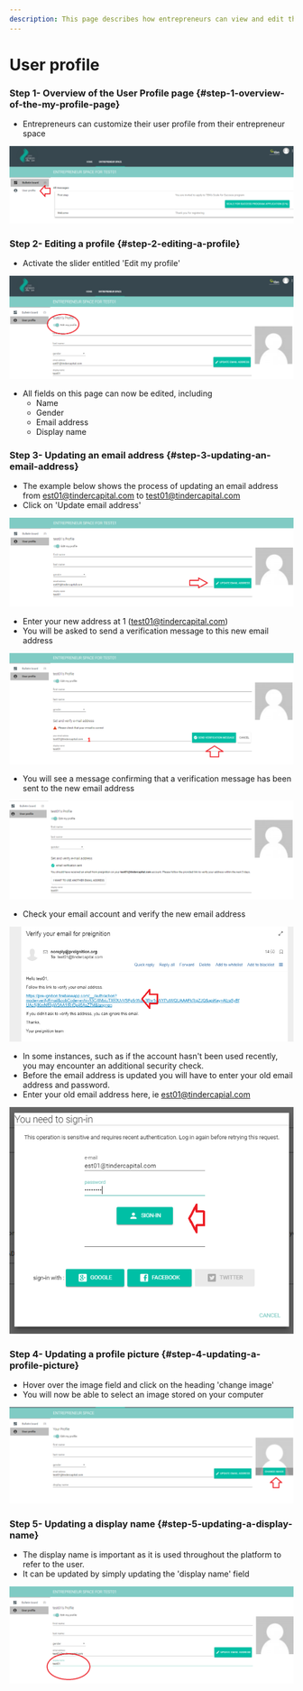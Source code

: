 ```yaml
---
description: This page describes how entrepreneurs can view and edit their user profile.
---
```


# User profile

### Step 1- Overview of the User Profile page {#step-1-overview-of-the-my-profile-page}

* Entrepreneurs can customize their user profile from their entrepreneur space

![](../../.gitbook/assets/image%20%2820%29.png)

### Step 2- Editing a profile {#step-2-editing-a-profile}

* Activate the slider entitled 'Edit my profile'

![](../../.gitbook/assets/image%20%2876%29.png)

* All fields on this page can now be edited, including
  * Name
  * Gender
  * Email address
  * Display name

### Step 3- Updating an email address {#step-3-updating-an-email-address}

* The example below shows the process of updating an email address from est01@tindercapital.com to test01@tindercapital.com
* Click on 'Update email address'

![](../../.gitbook/assets/image%20%2827%29.png)



* Enter your new address at 1 \(test01@tindercapital.com\)
* You will be asked to send a verification message to this new email address

![](../../.gitbook/assets/image%20%2847%29.png)

* You will see a message confirming that a verification message has been sent to the new email address

![](../../.gitbook/assets/image%20%2811%29.png)

* Check your email account and verify the new email address

![](../../.gitbook/assets/image%20%2816%29.png)



* In some instances, such as if the account hasn't been used recently, you may encounter an additional security check.
* Before the email address is updated you will have to enter your old email address and password.
* Enter your old email address here, ie est01@tindercapial.com

![](../../.gitbook/assets/image%20%2856%29.png)

### Step 4- Updating a profile picture {#step-4-updating-a-profile-picture}

* Hover over the image field and click on the heading 'change image'
* You will now be able to select an image stored on your computer

![](../../.gitbook/assets/image%20%2818%29.png)

### Step 5- Updating a display name {#step-5-updating-a-display-name}

* The display name is important as it is used throughout the platform to refer to the user.
* It can be updated by simply updating the 'display name' field

![](../../.gitbook/assets/image%20%284%29.png)



